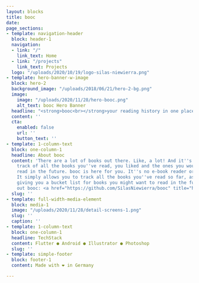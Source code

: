 ```yaml
---
layout: blocks
title: booc
date: 
page_sections:
- template: navigation-header
  block: header-1
  navigation:
  - link: "/"
    link_text: Home
  - link: "/projects"
    link_text: Projects
  logo: "/uploads/2020/10/19/logo-silas-niewierra.png"
- template: hero-banner-w-image
  block: hero-2
  background_image: "/uploads/2018/06/21/hero-2-bg.png"
  image:
    image: "/uploads/2020/11/28/hero-booc.png"
    alt_text: booc Hero Banner
  headline: "<strong>booc<br></strong>your reading history in one place"
  content: ''
  cta:
    enabled: false
    url: ''
    button_text: ''
- template: 1-column-text
  block: one-column-1
  headline: About booc
  content: 'There are a lot of books out there. Like, a lot! And it''s easy to lose
    track of all the books you''ve read, you liked and the ones you would like to
    read in the future. booc is here for you. It''s no e-book reader or book store.
    It simply allows you to track all the books you''ve read so far, as well as a
    giving you a bucket list for books you might want to read in the future.<br><br>Check
    out booc: <a href="https://github.com/SilasNiewierra/booc" title="https://github.com/SilasNiewierra/booc">https://github.com/SilasNiewierra/booc</a>'
  slug: ''
- template: full-width-media-element
  block: media-1
  image: "/uploads/2020/11/28/detail-screens-1.png"
  slug: ''
  caption: ''
- template: 1-column-text
  block: one-column-1
  headline: TechStack
  content: Flutter ● Android ● Illustrator ● Photoshop
  slug: ''
- template: simple-footer
  block: footer-1
  content: Made with ❤︎ in Germany

---
```

